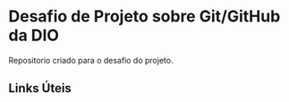# Desafio de Projeto sobre Git/GitHub da DIO
Repositorio criado para o desafio do projeto.

## Links Úteis
